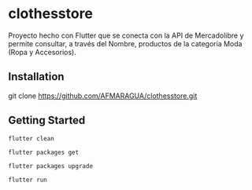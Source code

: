 # clothesstore

Proyecto hecho con Flutter que se conecta con la API
de Mercadolibre y permite consultar, a través del Nombre, productos de la categoría Moda (Ropa y Accesorios).

## Installation

git clone https://github.com/AFMARAGUA/clothesstore.git

## Getting Started

```
flutter clean
```
```
flutter packages get
```
```
flutter packages upgrade
```
```
flutter run
```
